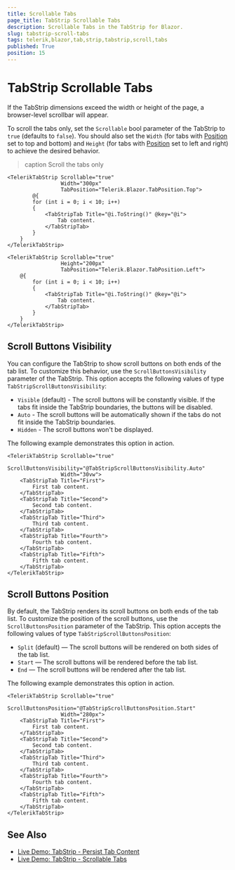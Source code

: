 ```yaml
---
title: Scrollable Tabs
page_title: TabStrip Scrollable Tabs
description: Scrollable Tabs in the TabStrip for Blazor.
slug: tabstrip-scroll-tabs
tags: telerik,blazor,tab,strip,tabstrip,scroll,tabs
published: True
position: 15
---
```


# TabStrip Scrollable Tabs

If the TabStrip dimensions exceed the width or height of the page, a browser-level scrollbar will appear.

To scroll the tabs only, set the `Scrollable` bool parameter of the TabStrip to `true` (defaults to `false`). You should also set the `Width` (for tabs with [Position](slug:tabstrip-tabs-position) set to top and bottom) and `Height` (for tabs with [Position](slug:tabstrip-tabs-position) set to left and right) to achieve the desired behavior.

>caption Scroll the tabs only

````RAZOR Horizontal Scrolling
<TelerikTabStrip Scrollable="true"
                 Width="300px"
                 TabPosition="Telerik.Blazor.TabPosition.Top">
        @{
        for (int i = 0; i < 10; i++)
        {
            <TabStripTab Title="@i.ToString()" @key="@i">
                Tab content.
            </TabStripTab>
        }
    }
</TelerikTabStrip>
````
````RAZOR Vertical Scrolling
<TelerikTabStrip Scrollable="true"
                 Height="200px"
                 TabPosition="Telerik.Blazor.TabPosition.Left">
    @{
        for (int i = 0; i < 10; i++)
        {
            <TabStripTab Title="@i.ToString()" @key="@i">
                Tab content.
            </TabStripTab>
        }
    }
</TelerikTabStrip>
````

## Scroll Buttons Visibility

You can configure the TabStrip to show scroll buttons on both ends of the tab list. To customize this behavior, use the `ScrollButtonsVisibility` parameter of the TabStrip. This option accepts the following values of type `TabStripScrollButtonsVisibility`:

* `Visible` (default) - The scroll buttons will be constantly visible. If the tabs fit inside the TabStrip boundaries, the buttons will be disabled.
* `Auto` - The scroll buttons will be automatically shown if the tabs do not fit inside the TabStrip boundaries.
* `Hidden` - The scroll buttons won't be displayed.

The following example demonstrates this option in action.

````RAZOR
<TelerikTabStrip Scrollable="true"
                 ScrollButtonsVisibility="@TabStripScrollButtonsVisibility.Auto"
                 Width="30vw">
    <TabStripTab Title="First">
        First tab content.
    </TabStripTab>
    <TabStripTab Title="Second">
        Second tab content.
    </TabStripTab>
    <TabStripTab Title="Third">
        Third tab content.
    </TabStripTab>
    <TabStripTab Title="Fourth">
        Fourth tab content.
    </TabStripTab>
    <TabStripTab Title="Fifth">
        Fifth tab content.
    </TabStripTab>
</TelerikTabStrip>
````

## Scroll Buttons Position

By default, the TabStrip renders its scroll buttons on both ends of the tab list. To customize the position of the scroll buttons, use the `ScrollButtonsPosition` parameter of the TabStrip. This option accepts the following values of type `TabStripScrollButtonsPosition`:

* `Split` (default) — The scroll buttons will be rendered on both sides of the tab list.
* `Start` — The scroll buttons will be rendered before the tab list.
* `End` — The scroll buttons will be rendered after the tab list.

The following example demonstrates this option in action.

````RAZOR
<TelerikTabStrip Scrollable="true"
                 ScrollButtonsPosition="@TabStripScrollButtonsPosition.Start"
                 Width="280px">
    <TabStripTab Title="First">
        First tab content.
    </TabStripTab>
    <TabStripTab Title="Second">
        Second tab content.
    </TabStripTab>
    <TabStripTab Title="Third">
        Third tab content.
    </TabStripTab>
    <TabStripTab Title="Fourth">
        Fourth tab content.
    </TabStripTab>
    <TabStripTab Title="Fifth">
        Fifth tab content.
    </TabStripTab>
</TelerikTabStrip>
````

## See Also

  * [Live Demo: TabStrip - Persist Tab Content](https://demos.telerik.com/blazor-ui/tabstrip/persist-content)
  * [Live Demo: TabStrip - Scrollable Tabs](https://demos.telerik.com/blazor-ui/tabstrip/scrollable-tabs)
